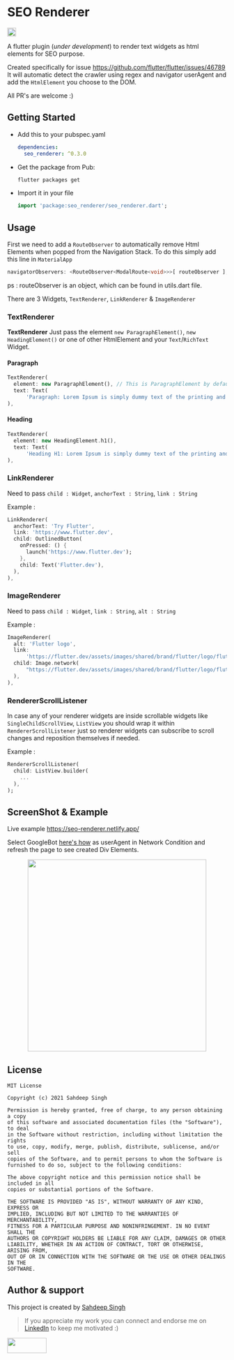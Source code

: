 # SEO Renderer

<a href="https://pub.dev/packages/seo_renderer"> <img height="20" alt="Pub" src="https://img.shields.io/pub/v/seo_renderer.svg?style=for-the-badge">
</a>

A flutter plugin (_under development_) to render text widgets as html elements for SEO purpose.

Created specifically for issue <https://github.com/flutter/flutter/issues/46789>
It will automatic detect the crawler using regex and navigator userAgent and add the `HtmlElement` you choose to the DOM.

All PR's are welcome :)

## Getting Started

- Add this to your pubspec.yaml

  ```yaml
  dependencies:
    seo_renderer: ^0.3.0
  ```

- Get the package from Pub:

  ```bash
  flutter packages get
  ```

- Import it in your file

  ```dart
  import 'package:seo_renderer/seo_renderer.dart';
  ```

## Usage

First we need to add a `RouteObserver` to automatically remove Html Elements when popped from the Navigation Stack.
To do this simply add this line in `MaterialApp`

```dart
navigatorObservers: <RouteObserver<ModalRoute<void>>>[ routeObserver ],
```

ps : routeObserver is an object, which can be found in utils.dart file.

There are 3 Widgets, `TextRenderer`, `LinkRenderer` & `ImageRenderer`

### TextRenderer

**TextRenderer**
Just pass the element `new ParagraphElement()`, `new HeadingElement()` or one of other HtmlElement and your `Text`/`RichText` Widget.

#### Paragraph

```dart
TextRenderer(
  element: new ParagraphElement(), // This is ParagraphElement by default
  text: Text(
      'Paragraph: Lorem Ipsum is simply dummy text of the printing and typesetting industry.'),
),
```

#### Heading

```dart
TextRenderer(
  element: new HeadingElement.h1(),
  text: Text(
      'Heading H1: Lorem Ipsum is simply dummy text of the printing and typesetting industry.'),
),
```

### LinkRenderer

Need to pass `child : Widget`, `anchorText : String`, `link : String`

Example :

```dart
LinkRenderer(
  anchorText: 'Try Flutter',
  link: 'https://www.flutter.dev',
  child: OutlinedButton(
    onPressed: () {
      launch('https://www.flutter.dev');
    },
    child: Text('Flutter.dev'),
  ),
),
```

### ImageRenderer

Need to pass `child : Widget`, `link : String`, `alt : String`

Example :

```dart
ImageRenderer(
  alt: 'Flutter logo',
  link:
      'https://flutter.dev/assets/images/shared/brand/flutter/logo/flutter-lockup.png',
  child: Image.network(
      "https://flutter.dev/assets/images/shared/brand/flutter/logo/flutter-lockup.png"
  ),
),
```

### RendererScrollListener

In case any of your renderer widgets are inside scrollable widgets like `SingleChildScrollView`, `ListView` you should wrap it within `RendererScrollListener` just so renderer widgets can subscribe to scroll changes and reposition themselves if needed.

Example :

```dart
RendererScrollListener(
  child: ListView.builder(
    ...
  ),
);
```

## ScreenShot & Example

Live example <https://seo-renderer.netlify.app/>

Select GoogleBot [here's how](https://www.howtogeek.com/113439/how-to-change-your-browsers-user-agent-without-installing-any-extensions/) as userAgent in Network Condition and refresh the page to see created Div Elements.

<p align="center">
<img src="https://raw.githubusercontent.com/iamSahdeep/seo_renderer/master/assets/1.png" width="410" height="440">
</p>

## License

```text
MIT License

Copyright (c) 2021 Sahdeep Singh

Permission is hereby granted, free of charge, to any person obtaining a copy
of this software and associated documentation files (the "Software"), to deal
in the Software without restriction, including without limitation the rights
to use, copy, modify, merge, publish, distribute, sublicense, and/or sell
copies of the Software, and to permit persons to whom the Software is
furnished to do so, subject to the following conditions:

The above copyright notice and this permission notice shall be included in all
copies or substantial portions of the Software.

THE SOFTWARE IS PROVIDED "AS IS", WITHOUT WARRANTY OF ANY KIND, EXPRESS OR
IMPLIED, INCLUDING BUT NOT LIMITED TO THE WARRANTIES OF MERCHANTABILITY,
FITNESS FOR A PARTICULAR PURPOSE AND NONINFRINGEMENT. IN NO EVENT SHALL THE
AUTHORS OR COPYRIGHT HOLDERS BE LIABLE FOR ANY CLAIM, DAMAGES OR OTHER
LIABILITY, WHETHER IN AN ACTION OF CONTRACT, TORT OR OTHERWISE, ARISING FROM,
OUT OF OR IN CONNECTION WITH THE SOFTWARE OR THE USE OR OTHER DEALINGS IN THE
SOFTWARE.
```

## Author & support

This project is created by [Sahdeep Singh](https://github.com/iamSahdeep)

> If you appreciate my work you can connect and endorse me on [LinkedIn](https://www.linkedin.com/in/iamsahdeep/) to keep me motivated :)

<img src="https://cdn-images-1.medium.com/max/1200/1*2yFbiGdcACiuLGo4dMKmJw.jpeg" width="90" height="35">
